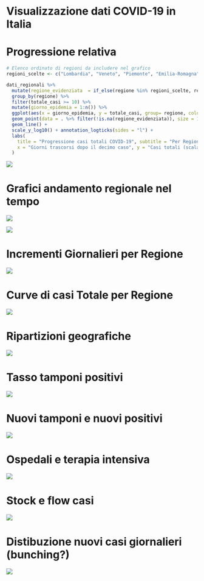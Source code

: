 Visualizzazione dati COVID-19 in Italia
================

Progressione relativa
=====================

``` r
# Elenco ordinato di regioni da includere nel grafico
regioni_scelte <- c("Lombardia", "Veneto", "Piemonte", "Emilia-Romagna", "Toscana")

dati_regionali %>%
  mutate(regione_evidenziata  = if_else(regione %in% regioni_scelte, regione, NA_character_)) %>% 
  group_by(regione) %>% 
  filter(totale_casi >= 10) %>% 
  mutate(giorno_epidemia = 1:n()) %>% 
  ggplot(aes(x = giorno_epidemia, y = totale_casi, group= regione, color = regione_evidenziata)) +
  geom_point(data = . %>% filter(!is.na(regione_evidenziata)), size = 1) +
  geom_line() +
  scale_y_log10() + annotation_logticks(sides = "l") +
  labs(
    title = "Progressione casi totali COVID-19", subtitle = "Per Regione o Provincia Autonoma",
    x = "Giorni trascorsi dopo il decimo caso", y = "Casi totali (scala logaritmica)"
  )
```

![](Visualizzazione_files/figure-markdown_github/unnamed-chunk-2-1.png)

Grafici andamento regionale nel tempo
=====================================

![](Visualizzazione_files/figure-markdown_github/unnamed-chunk-3-1.png)

![](Visualizzazione_files/figure-markdown_github/unnamed-chunk-4-1.png)

Incrementi Giornalieri per Regione
==================================

![](Visualizzazione_files/figure-markdown_github/unnamed-chunk-5-1.png)

Curve di casi Totale per Regione
================================

![](Visualizzazione_files/figure-markdown_github/unnamed-chunk-6-1.png)

Ripartizioni geografiche
========================

![](Visualizzazione_files/figure-markdown_github/unnamed-chunk-7-1.png)

Tasso tamponi positivi
======================

![](Visualizzazione_files/figure-markdown_github/unnamed-chunk-8-1.png)

Nuovi tamponi e nuovi positivi
==============================

![](Visualizzazione_files/figure-markdown_github/unnamed-chunk-9-1.png)

Ospedali e terapia intensiva
============================

![](Visualizzazione_files/figure-markdown_github/unnamed-chunk-10-1.png)

Stock e flow casi
=================

![](Visualizzazione_files/figure-markdown_github/unnamed-chunk-11-1.png)

Distibuzione nuovi casi giornalieri (bunching?)
===============================================

![](Visualizzazione_files/figure-markdown_github/unnamed-chunk-12-1.png)
